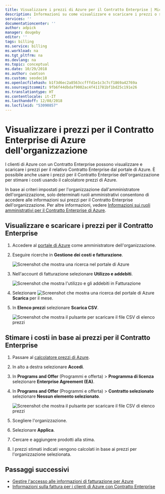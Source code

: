 ```yaml
---
title: Visualizzare i prezzi di Azure per il Contratto Enterprise | Microsoft Docs
description: Informazioni su come visualizzare e scaricare i prezzi o stimare i costi con i prezzi del Contratto Enterprise.
services: ''
documentationcenter: ''
author: adpick
manager: dougeby
editor: ''
tags: billing
ms.service: billing
ms.workload: na
ms.tgt_pltfrm: na
ms.devlang: na
ms.topic: conceptual
ms.date: 10/29/2018
ms.author: cwatson
ms.custom: seodec18
ms.openlocfilehash: b1f3d6ec2a8563ccfffd1e1c3c7cf1869a42769a
ms.sourcegitcommit: 9fb6f44dbdaf9002ac4f411781bf1bd25c191e26
ms.translationtype: HT
ms.contentlocale: it-IT
ms.lasthandoff: 12/08/2018
ms.locfileid: "53090857"
---
```

# <a name="view-your-organizations-azure-enterprise-agreement-pricing"></a>Visualizzare i prezzi per il Contratto Enterprise di Azure dell'organizzazione 

I clienti di Azure con un Contratto Enterprise possono visualizzare e scaricare i prezzi per il relativo Contratto Enterprise dal portale di Azure. È possibile anche usare i prezzi per il Contratto Enterprise dell'organizzazione per stimare i costi usando il calcolatore prezzi di Azure.

In base ai criteri impostati per l'organizzazione dall'amministratore dell'organizzazione, solo determinati ruoli amministrativi consentono di accedere alle informazioni sui prezzi per il Contratto Enterprise dell'organizzazione. Per altre informazioni, vedere [Informazioni sui ruoli amministrativi per il Contratto Enterprise di Azure](billing-understand-ea-roles.md).

## <a name="view-and-download-ea-pricing"></a>Visualizzare e scaricare i prezzi per il Contratto Enterprise

 
1. Accedere al [portale di Azure](https://portal.azure.com/) come amministratore dell'organizzazione. 
1. Eseguire ricerche in **Gestione dei costi e fatturazione**.

   ![Screenshot che mostra una ricerca nel portale di Azure](./media/billing-ea-pricing/portal-cm-billing-search.png) 

1. Nell'account di fatturazione selezionare **Utilizzo e addebiti**.

   ![Screenshot che mostra l'utilizzo e gli addebiti in Fatturazione](./media/billing-ea-pricing/ea-pricing-usage-charges-nav.png)

1. Selezionare ![Screenshot che mostra una ricerca del portale di Azure](./media/billing-ea-pricing/download-icon.png) **Scarica** per il mese.
1. In **Elenco prezzi** selezionare **Scarica CSV**.

   ![Screenshot che mostra il pulsante per scaricare il file CSV di elenco prezzi](./media/billing-ea-pricing/download-ea-price-sheet.png)

## <a name="estimate-costs-with-ea-pricing"></a>Stimare i costi in base ai prezzi per il Contratto Enterprise

1. Passare al [calcolatore prezzi di Azure](https://azure.microsoft.com/pricing/calculator).
1. In alto a destra selezionare **Accedi**.
1. In **Programs and Offer** (Programmi e offerta)  > **Programma di licenza** selezionare **Enterprise Agreement (EA)**.
1. In **Programs and Offer** (Programmi e offerta)  > **Contratto selezionato** selezionare **Nessun elemento selezionato**.

    ![Screenshot che mostra il pulsante per scaricare il file CSV di elenco prezzi](./media/billing-ea-pricing/ea-pricing-calculator-estimate.png)

1. Scegliere l'organizzazione.
1. Selezionare **Applica**.
1. Cercare e aggiungere prodotti alla stima.
1. I prezzi stimati indicati vengono calcolati in base ai prezzi per l'organizzazione selezionata.

## <a name="next-steps"></a>Passaggi successivi

- [Gestire l'accesso alle informazioni di fatturazione per Azure](billing-manage-access.md)
- [Informazioni sulla fattura per i clienti di Azure con Contratto Enterprise](billing-understand-your-bill-ea.md)
